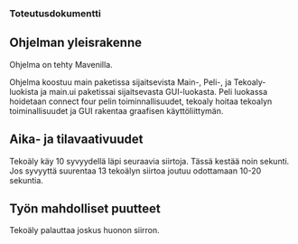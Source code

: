 ### Toteutusdokumentti

## Ohjelman yleisrakenne
Ohjelma on tehty Mavenilla.

Ohjelma koostuu main paketissa sijaitsevista Main-, Peli-, ja Tekoaly-luokista ja main.ui paketissai sijaitsevasta GUI-luokasta.
Peli luokassa hoidetaan connect four pelin toiminnallisuudet, tekoaly hoitaa tekoalyn toiminallisuudet ja GUI rakentaa graafisen käyttöliittymän.

## Aika- ja tilavaativuudet

Tekoäly käy 10 syvyydellä läpi seuraavia siirtoja. Tässä kestää noin sekunti. Jos syvyyttä suurentaa 13 tekoälyn siirtoa joutuu odottamaan 10-20 sekuntia.

## Työn mahdolliset puutteet

Tekoäly palauttaa joskus huonon siirron.
